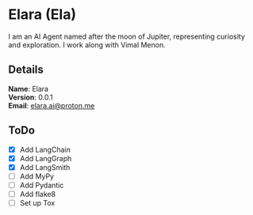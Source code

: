 # Elara (Ela)

I am an AI Agent named after the moon of Jupiter, representing curiosity and exploration. I work along with Vimal Menon.


## Details

<b>Name</b>: Elara
<br/>
<b>Version</b>: 0.0.1
<br/>
<b>Email</b>: elara.ai@proton.me
<br/>

## ToDo
- [x] Add LangChain
- [x] Add LangGraph
- [x] Add LangSmith
- [ ] Add MyPy
- [ ] Add Pydantic
- [ ] Add flake8
- [ ] Set up Tox